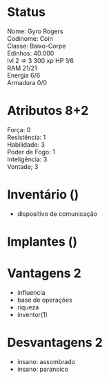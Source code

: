 # Status
Nome: Gyro Rogers  
Codinome: Coin  
Classe: Baixo-Corpe  
Edinhos: 40.000  
lvl 2 => 3
300 xp
HP 1/6   
RAM 21/21   
Energia 6/6   
Armadura 0/0   

# Atributos 8+2
Força: 0  
Resistência: 1  
Habilidade: 3  
Poder de Fogo: 1   
Inteligência: 3  
Vontade; 3   

# Inventário ()
- dispositivo de comunicação

# Implantes ()

# Vantagens 2 
- influencia
- base de operações
- riqueza
- inventor(1)
# Desvantagens 2
- insano: assombrado
- insano: paranoico